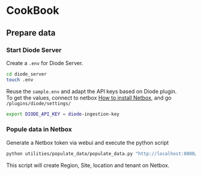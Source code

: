 # CookBook

## Prepare data

### Start Diode Server

Create a `.env` for Diode Server.  

```bash
cd diode_server
touch .env
```

Reuse the `sample.env` and adapt the API keys based on Diode plugin.  
To get the values, connect to netbox [How to install Netbox](documentation/INSTALLATION.md#install-netbox-and-plugins), and go `/plugins/diode/settings/`

```bash
export DIODE_API_KEY = diode-ingestion-key
```

### Popule data in Netbox

Generate a Netbox token via webui and execute the python script

```bash
python utilities/populate_data/populate_data.py "http://localhost:8080/" "<netbox_token>" "utilities/populate_data/subnets.yml"
```

This script will create Region, Site, location and tenant on Netbox.
